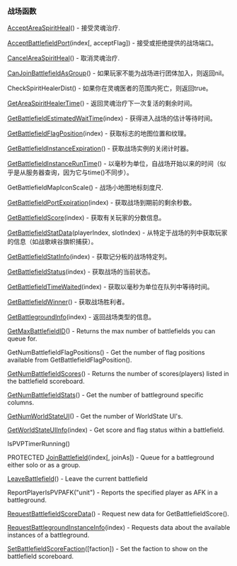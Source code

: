 ### 战场函数

[AcceptAreaSpiritHeal](https://wow.gamepedia.com/API_AcceptAreaSpiritHeal)\(\) - 接受灵魂治疗.

[AcceptBattlefieldPort](https://wow.gamepedia.com/API_AcceptBattlefieldPort)\(index\[, acceptFlag\]\) - 接受或拒绝提供的战场端口。

[CancelAreaSpiritHeal](https://wow.gamepedia.com/API_CancelAreaSpiritHeal)\(\) - 取消灵魂治疗.

[CanJoinBattlefieldAsGroup](https://wow.gamepedia.com/API_CanJoinBattlefieldAsGroup)\(\) - 如果玩家不能为战场进行团体加入，则返回nil。

CheckSpiritHealerDist\(\) - 如果你在灵魂医者的范围内死亡，则返回true。

[GetAreaSpiritHealerTime](https://wow.gamepedia.com/API_GetAreaSpiritHealerTime)\(\) - 返回灵魂治疗下一次复活的剩余时间。

[GetBattlefieldEstimatedWaitTime](https://wow.gamepedia.com/API_GetBattlefieldEstimatedWaitTime)\(index\) - 获得进入战场的估计等待时间。

[GetBattlefieldFlagPosition](https://wow.gamepedia.com/API_GetBattlefieldFlagPosition)\(index\) - 获取标志的地图位置和纹理。

[GetBattlefieldInstanceExpiration](https://wow.gamepedia.com/API_GetBattlefieldInstanceExpiration)\(\) - 获取战场实例的关闭计时器。

[GetBattlefieldInstanceRunTime](https://wow.gamepedia.com/API_GetBattlefieldInstanceRunTime)\(\) - 以毫秒为单位，自战场开始以来的时间（似乎是从服务器查询，因为它与time\(\)不同步）。

GetBattlefieldMapIconScale\(\) - 战场小地图地标刻度尺.

[GetBattlefieldPortExpiration](https://wow.gamepedia.com/API_GetBattlefieldPortExpiration)\(index\) - 获取战场到期前的剩余秒数。

[GetBattlefieldScore](https://wow.gamepedia.com/API_GetBattlefieldScore)\(index\) - 获取有关玩家的分数信息。

[GetBattlefieldStatData](https://wow.gamepedia.com/API_GetBattlefieldStatData)\(playerIndex, slotIndex\) - 从特定于战场的列中获取玩家的信息（如战歌峡谷旗帜捕获）。

[GetBattlefieldStatInfo](https://wow.gamepedia.com/API_GetBattlefieldStatInfo)\(index\) - 获取记分板的战场特定列。

[GetBattlefieldStatus](https://wow.gamepedia.com/API_GetBattlefieldStatus)\(index\) - 获取战场的当前状态。

[GetBattlefieldTimeWaited](https://wow.gamepedia.com/API_GetBattlefieldTimeWaited)\(index\) - 获取以毫秒为单位在队列中等待时间。

[GetBattlefieldWinner](https://wow.gamepedia.com/API_GetBattlefieldWinner)\(\) - 获取战场胜利者。

[GetBattlegroundInfo](https://wow.gamepedia.com/API_GetBattlegroundInfo)\(index\) - 返回战场类型的信息。

[GetMaxBattlefieldID](https://wow.gamepedia.com/API_GetMaxBattlefieldID)\(\) - Returns the max number of battlefields you can queue for.

GetNumBattlefieldFlagPositions\(\) - Get the number of flag positions available from GetBattlefieldFlagPosition\(\).

[GetNumBattlefieldScores](https://wow.gamepedia.com/API_GetNumBattlefieldScores)\(\) - Returns the number of scores\(players\) listed in the battlefield scoreboard.

[GetNumBattlefieldStats](https://wow.gamepedia.com/API_GetNumBattlefieldStats)\(\) - Get the number of battleground specific columns.

[GetNumWorldStateUI](https://wow.gamepedia.com/API_GetNumWorldStateUI)\(\) - Get the number of WorldState UI's.

[GetWorldStateUIInfo](https://wow.gamepedia.com/API_GetWorldStateUIInfo)\(index\) - Get score and flag status within a battlefield.

IsPVPTimerRunning\(\)

PROTECTED [JoinBattlefield](https://wow.gamepedia.com/API_JoinBattlefield)\(index\[, joinAs\]\) - Queue for a battleground either solo or as a group.

[LeaveBattlefield](https://wow.gamepedia.com/API_LeaveBattlefield)\(\) - Leave the current battlefield

ReportPlayerIsPVPAFK\("unit"\) - Reports the specified player as AFK in a battleground.

[RequestBattlefieldScoreData](https://wow.gamepedia.com/API_RequestBattlefieldScoreData)\(\) - Request new data for GetBattlefieldScore\(\).

[RequestBattlegroundInstanceInfo](https://wow.gamepedia.com/API_RequestBattlegroundInstanceInfo)\(index\) - Requests data about the available instances of a battleground.

[SetBattlefieldScoreFaction](https://wow.gamepedia.com/API_SetBattlefieldScoreFaction)\(\[faction\]\) - Set the faction to show on the battlefield scoreboard.

